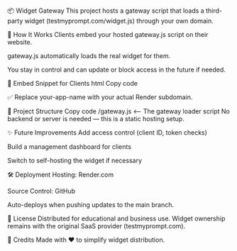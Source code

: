 📦 Widget Gateway This project hosts a gateway script that loads a third-party widget (testmyprompt.com/widget.js) through your own domain.

🚀 How It Works Clients embed your hosted gateway.js script on their website.

gateway.js automatically loads the real widget for them.

You stay in control and can update or block access in the future if needed.

📄 Embed Snippet for Clients html Copy code

<script src="https://your-app-name.onrender.com/gateway.js"></script>
✅ Replace your-app-name with your actual Render subdomain.

📂 Project Structure Copy code /gateway.js <-- The gateway loader script No backend or server is needed — this is a static hosting setup.

✨ Future Improvements Add access control (client ID, token checks)

Build a management dashboard for clients

Switch to self-hosting the widget if necessary

🛠️ Deployment Hosting: Render.com

Source Control: GitHub

Auto-deploys when pushing updates to the main branch.

📢 License Distributed for educational and business use. Widget ownership remains with the original SaaS provider (testmyprompt.com).

🙌 Credits Made with ❤️ to simplify widget distribution.
